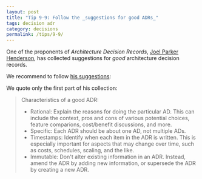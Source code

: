 ```yaml
---
layout: post
title: "Tip 9-9: Follow the _suggestions for good ADRs_"
tags: decision adr
category: decisions
permalink: /tips/9-9/
---
```


One of the proponents of _Architecture Decision Records_, <a target="_blank" rel="noopener noreferrer nofollow" href="https://github.com/joelparkerhenderson/architecture-decision-record">Joel Parker Henderson</a>, has collected suggestions for _good_ architecture decision records.

We recommend to follow <a target="_blank" rel="noopener noreferrer nofollow" href="https://github.com/joelparkerhenderson/architecture-decision-record#suggestions-for-writing-good-adrs">his suggestions</a>:

We quote only the first part of his collection:

> Characteristics of a good ADR:
>
> * Rational: Explain the reasons for doing the particular AD. This can include the context, pros and cons of various potential choices, feature comparions, cost/benefit discussions, and more.
> * Specific: Each ADR should be about one AD, not multiple ADs.
> * Timestamps: Identify when each item in the ADR is written. This is especially important for aspects that may change over time, such as costs, schedules, scaling, and the like.
> * Immutable: Don't alter existing information in an ADR. Instead, amend the ADR by adding new information, or supersede the ADR by creating a new ADR.

